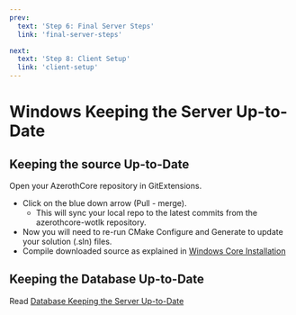 ```yaml
---
prev:
  text: 'Step 6: Final Server Steps'
  link: 'final-server-steps'

next:
  text: 'Step 8: Client Setup'
  link: 'client-setup'
---
```


# Windows Keeping the Server Up-to-Date

## Keeping the source Up-to-Date

Open your AzerothCore repository in GitExtensions.

- Click on the blue down arrow (Pull - merge).
  - This will sync your local repo to the latest commits from the azerothcore-wotlk repository.
- Now you will need to re-run CMake Configure and Generate to update your solution (.sln) files.
- Compile downloaded source as explained in [Windows Core Installation](windows-core-installation#compiling-the-source)

## Keeping the Database Up-to-Date

Read [Database Keeping the Server Up-to-Date](database-keeping-the-server-up-to-date)

<!--@include: ./help.md-->
